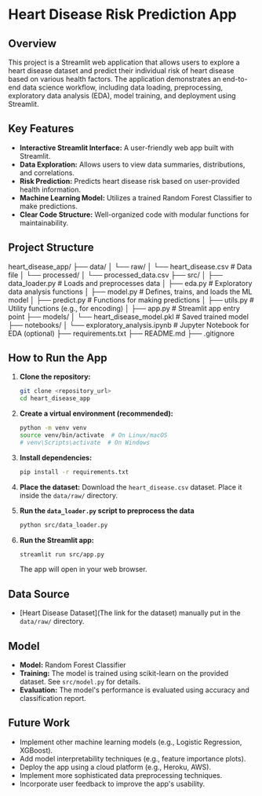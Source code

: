 # Heart Disease Risk Prediction App

## Overview

This project is a Streamlit web application that allows users to explore a heart disease dataset and predict their individual risk of heart disease based on various health factors. The application demonstrates an end-to-end data science workflow, including data loading, preprocessing, exploratory data analysis (EDA), model training, and deployment using Streamlit.

## Key Features

- **Interactive Streamlit Interface:** A user-friendly web app built with Streamlit.
- **Data Exploration:** Allows users to view data summaries, distributions, and correlations.
- **Risk Prediction:** Predicts heart disease risk based on user-provided health information.
- **Machine Learning Model:** Utilizes a trained Random Forest Classifier to make predictions.
- **Clear Code Structure:** Well-organized code with modular functions for maintainability.

## Project Structure

heart_disease_app/
├── data/
│ └── raw/
│ └── heart_disease.csv # Data file
│ └── processed/
│ └── processed_data.csv
├── src/
│ ├── data_loader.py # Loads and preprocesses data
│ ├── eda.py # Exploratory data analysis functions
│ ├── model.py # Defines, trains, and loads the ML model
│ ├── predict.py # Functions for making predictions
│ ├── utils.py # Utility functions (e.g., for encoding)
│ ├── app.py # Streamlit app entry point
├── models/
│ └── heart_disease_model.pkl # Saved trained model
├── notebooks/
│ └── exploratory_analysis.ipynb # Jupyter Notebook for EDA (optional)
├── requirements.txt
├── README.md
├── .gitignore

## How to Run the App

1.  **Clone the repository:**

    ```bash
    git clone <repository_url>
    cd heart_disease_app
    ```

2.  **Create a virtual environment (recommended):**

    ```bash
    python -m venv venv
    source venv/bin/activate  # On Linux/macOS
    # venv\Scripts\activate  # On Windows
    ```

3.  **Install dependencies:**

    ```bash
    pip install -r requirements.txt
    ```

4.  **Place the dataset:**
    Download the `heart_disease.csv` dataset. Place it inside the `data/raw/` directory.

5.  **Run the `data_loader.py` script to preprocess the data**
    ```bash
    python src/data_loader.py
    ```
6.  **Run the Streamlit app:**

    ```bash
    streamlit run src/app.py
    ```

    The app will open in your web browser.

## Data Source

- [Heart Disease Dataset](The link for the dataset) manually put in the `data/raw/` directory.

## Model

- **Model:** Random Forest Classifier
- **Training:** The model is trained using scikit-learn on the provided dataset. See `src/model.py` for details.
- **Evaluation:** The model's performance is evaluated using accuracy and classification report.

## Future Work

- Implement other machine learning models (e.g., Logistic Regression, XGBoost).
- Add model interpretability techniques (e.g., feature importance plots).
- Deploy the app using a cloud platform (e.g., Heroku, AWS).
- Implement more sophisticated data preprocessing techniques.
- Incorporate user feedback to improve the app's usability.
